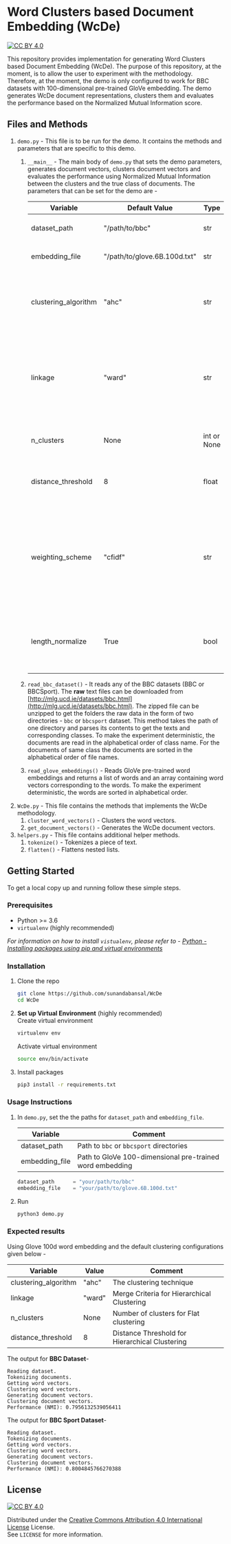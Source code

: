 # Word Clusters based Document Embedding (WcDe)


[![CC BY 4.0][license-shield]][license-url]

This repository provides implementation for generating Word Clusters based Document Embedding (WcDe). The purpose of this repository, at the moment, is to allow the user to experiment with the methodology. Therefore, at the moment, the demo is only configured to work for BBC datasets with 100-dimensional pre-trained GloVe embedding. The demo generates WcDe document representations, clusters them and evaluates the performance based on the Normalized Mutual Information score.

## Files and Methods
1. `demo.py` - This file is to be run for the demo. It contains the methods and parameters that are specific to this demo. 
    1. `__main__` - The main body of `demo.py` that sets the demo parameters, generates document vectors, clusters document vectors and evaluates the performance using Normalized Mutual Information between the clusters and the true class of documents. The parameters that can be set for the demo are - 
 
        | Variable             | Default Value                | Type        | Comment                                                                                                      |
        |----------------------|------------------------------|-------------|--------------------------------------------------------------------------------------------------------------|
        | dataset_path         | "/path/to/bbc"               | str         | Path to `bbc` or `bbcsport` directories                                                                      |
        | embedding_file       | "/path/to/glove.6B.100d.txt" | str         | Word embedding to be used                                                                                    |
        | clustering_algorithm | "ahc"                        | str         | The clustering technique. Acceptable values are - "ahc", "kmeans".                                           |
        | linkage              | "ward"                       | str         | Merge Criteria for Hierarchical Clustering. Acceptable values are - "ward", "complete", "average", "single". |
        | n_clusters           | None                         | int or None | Number of clusters for Flat clustering                                                                       |
        | distance_threshold   | 8                            | float       | Distance Threshold for Hierarchical Clustering                                                               |
        | weighting_scheme     | "cfidf"                      | str         | The weighting scheme to be used to calculate score of word cluster in the document. Acceptable values are    |
        | length_normalize     | True                         | bool        | Whether to length normalize the WcDe document vector or not                                                  |
    2. `read_bbc_dataset()` - It reads any of the BBC datasets (BBC or BBCSport). The __raw__ text files can be downloaded from [http://mlg.ucd.ie/datasets/bbc.html](http://mlg.ucd.ie/datasets/bbc.html). The zipped file can be unzipped to get the folders the raw data in the form of two directories - `bbc` or `bbcsport` dataset. This method takes the path of one directory and parses its contents to get the texts and corresponding classes. To make the experiment deterministic, the documents are read in the alphabetical order of class name. For the documents of same class the documents are sorted in the alphabetical order of file names.
    3. `read_glove_embeddings()` - Reads GloVe pre-trained word embeddings and returns a list of words and an array containing word vectors corresponding to the words. To make the experiment deterministic, the words are sorted in alphabetical order.
1. `WcDe.py` - This file contains the methods that implements the WcDe methodology.
    1. `cluster_word_vectors()` - Clusters the word vectors.
    2. `get_document_vectors()` - Generates the WcDe document vectors.
1. `helpers.py` - This file contains additional helper methods.
    1. `tokenize()` - Tokenizes a piece of text.
    2. `flatten()` - Flattens nested lists.




## Getting Started

To get a local copy up and running follow these simple steps.

### Prerequisites

* Python >= 3.6
* `virtualenv` (highly recommended)  

*For information on how to install `vistualenv`, please refer to - [Python - Installing packages using pip and virtual environments](https://packaging.python.org/guides/installing-using-pip-and-virtual-environments/)*

### Installation

1. Clone the repo
   ```sh
   git clone https://github.com/sunandabansal/WcDe
   cd WcDe
   ```
2. __Set up Virtual Environment__ (highly recommended)  
   Create virtual environment
    ```sh
    virtualenv env
    ```
   Activate virtual environment
    ```sh
    source env/bin/activate
    ```
3. Install packages
    ```sh
    pip3 install -r requirements.txt
    ```
   

### Usage Instructions

1. In `demo.py`, set the the paths for `dataset_path` and `embedding_file`. 

    | Variable       | Comment                                 |
    |----------------|-----------------------------------------|
    | dataset_path   | Path to `bbc` or `bbcsport` directories |
    | embedding_file | Path to GloVe 100-dimensional pre-trained word embedding  |
    
    ```py
    dataset_path      = "your/path/to/bbc"
    embedding_file    = "your/path/to/glove.6B.100d.txt"
    ```
2. Run
    ```sh
    python3 demo.py
    ```
    
### Expected results

Using Glove 100d word embedding and the default clustering configurations given below -

| Variable             | Value  | Comment                                        |
|----------------------|--------|------------------------------------------------|
| clustering_algorithm | "ahc"  | The clustering technique                       |
| linkage              | "ward" | Merge Criteria for Hierarchical Clustering     |
| n_clusters           | None   | Number of clusters for Flat clustering         |
| distance_threshold   | 8      | Distance Threshold for Hierarchical Clustering |

The output for __BBC Dataset__-

```
Reading dataset.
Tokenizing documents.
Getting word vectors.
Clustering word vectors.
Generating document vectors.
Clustering document vectors.
Performance (NMI): 0.7956132539056411
```
The output for __BBC Sport Dataset__-

```
Reading dataset.
Tokenizing documents.
Getting word vectors.
Clustering word vectors.
Generating document vectors.
Clustering document vectors.
Performance (NMI): 0.8004845766270388
```


## License

[![CC BY 4.0][license-shield]][license-url]

Distributed under the [Creative Commons Attribution 4.0 International License][cc-by] License.  
See `LICENSE` for more information.

[cc-by]: http://creativecommons.org/licenses/by/4.0/
[cc-by-image]: https://i.creativecommons.org/l/by/4.0/88x31.png
[cc-by-shield]: https://img.shields.io/badge/License-CC%20BY%204.0-lightgrey.svg

[license-shield]: https://img.shields.io/badge/License-CC%20BY%204.0-informational.svg?style=for-the-badge
[license-url]: https://github.com/sunandabansal/WcDe/LICENSE
